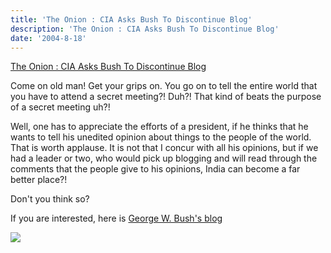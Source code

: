 ```yaml
---
title: 'The Onion : CIA Asks Bush To Discontinue Blog'
description: 'The Onion : CIA Asks Bush To Discontinue Blog'
date: '2004-8-18'
---
```


[The Onion : CIA Asks Bush To Discontinue Blog][0]

Come on old man! Get your grips on. You go on to tell the entire world that you have to attend a secret meeting?! Duh?! That kind of beats the purpose of a secret meeting uh?!

Well, one has to appreciate the efforts of a president, if he thinks that he wants to tell his unedited opinion about things to the people of the world. That is worth applause. It is not that I concur with all his opinions, but if we had a leader or two, who would pick up blogging and will read through the comments that the people give to his opinions, India can become a far better place?!

Don't you think so?

If you are interested, here is [George W. Bush's blog][1]

![](/images/7854873-109282967326101097?l=shvelmur.blogspot.com)


[0]: http://www.theonion.com/news/index.php?issue=4031
[1]: http://prezgeorgew.typepad.com/